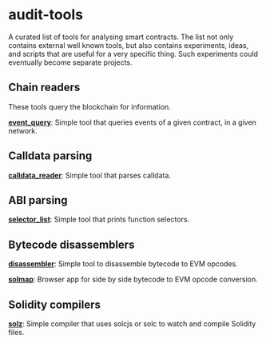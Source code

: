 # audit-tools
A curated list of tools for analysing smart contracts. The list not only contains external well known tools, but also contains experiments, ideas, and scripts that are useful for a very specific thing. Such experiments could eventually become separate projects.

## Chain readers

These tools query the blockchain for information.

**[event_query](https://github.com/ajsantander/audit-tools/tree/master/event_query)**:
Simple tool that queries events of a given contract, in a given network.

## Calldata parsing

**[calldata_reader](https://github.com/ajsantander/audit-tools/tree/master/calldata_reader)**:
Simple tool that parses calldata.

## ABI parsing

**[selector_list](https://github.com/ajsantander/audit-tools/tree/master/selector_list)**:
Simple tool that prints function selectors.

## Bytecode disassemblers

**[disassembler](https://github.com/ajsantander/audit-tools/tree/master/disassembler)**:
Simple tool to disassemble bytecode to EVM opcodes.

**[solmap](https://github.com/ajsantander/solmap)**:
Browser app for side by side bytecode to EVM opcode conversion.

## Solidity compilers

**[solz](https://github.com/ajsantander/solz)**:
Simple compiler that uses solcjs or solc to watch and compile Solidity files.
